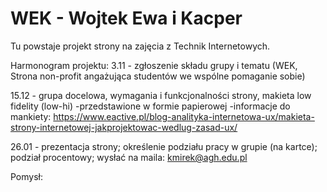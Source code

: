 # WEK - Wojtek Ewa i Kacper
Tu powstaje projekt strony na zajęcia z Technik Internetowych.

Harmonogram projektu:
3.11 - zgłoszenie składu grupy i tematu (WEK, Strona non-profit angażująca studentów we wspólne pomaganie sobie)

15.12 - grupa docelowa, wymagania i funkcjonalności strony, makieta low fidelity (low-hi)
-przedstawione w formie papierowej
-informacje do mankiety:  https://www.eactive.pl/blog-analityka-internetowa-ux/makieta-strony-internetowej-jakprojektowac-wedlug-zasad-ux/

26.01 - prezentacja strony; określenie podziału pracy w grupie (na kartce); podział procentowy; wysłać na maila: kmirek@agh.edu.pl

Pomysł:


